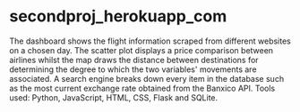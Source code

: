 # secondproj_herokuapp_com
The dashboard shows the flight information scraped from different websites on a chosen day. The
scatter plot displays a price comparison between airlines whilst the map draws the distance
between destinations for determining the degree to which the two variables&#39; movements are
associated. A search engine breaks down every item in the database such as the most current
exchange rate obtained from the Banxico API. Tools used: Python, JavaScript, HTML, CSS, Flask and
SQLite.
